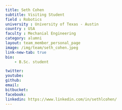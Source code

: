 ```yaml
---
title: Seth Cohen
subtitle: Visiting Student
field : Robotics
university : University of Texas - Austin
country : USA
faculty : Mechanial Engineering
category: alumni
layout: team_member_personal_page
image: /img/team/seth_cohen.jpeg
link-new-tab: true
bio:
    - B.Sc. student 

twitter: 
youtube: 
github: 
email: 
bitbucket: 
facebook: 
linkedin: https://www.linkedin.com/in/sethlcohen/
---
```


<!-- ## ANPL Publications:

{% bibliography -q @*[author ~= \bLevy-Or\b] --group_by none --order descending %}
 -->
